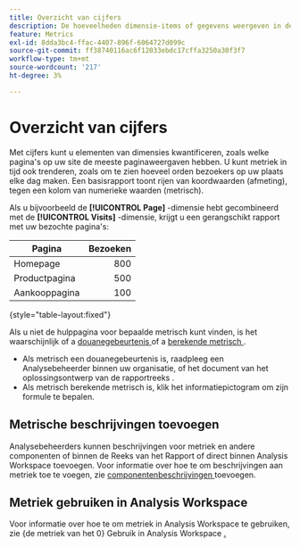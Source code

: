 ```yaml
---
title: Overzicht van cijfers
description: De hoeveelheden dimensie-items of gegevens weergeven in de loop van de tijd.
feature: Metrics
exl-id: 8dda3bc4-ffac-4407-896f-6064727d099c
source-git-commit: ff38740116ac6f12033ebdc17cffa3250a30f3f7
workflow-type: tm+mt
source-wordcount: '217'
ht-degree: 3%

---
```


# Overzicht van cijfers

Met cijfers kunt u elementen van dimensies kwantificeren, zoals welke pagina&#39;s op uw site de meeste paginaweergaven hebben. U kunt metriek in tijd ook trenderen, zoals om te zien hoeveel orden bezoekers op uw plaats elke dag maken. Een basisrapport toont rijen van koordwaarden (afmeting), tegen een kolom van numerieke waarden (metrisch).

Als u bijvoorbeeld de **[!UICONTROL Page]** -dimensie hebt gecombineerd met de **[!UICONTROL Visits]** -dimensie, krijgt u een gerangschikt rapport met uw bezochte pagina&#39;s:

| Pagina | Bezoeken |
| --- | ---: |
| Homepage | 800 |
| Productpagina | 500 |
| Aankooppagina | 100 |

{style="table-layout:fixed"}

Als u niet de hulppagina voor bepaalde metrisch kunt vinden, is het waarschijnlijk of a [ douanegebeurtenis ](custom-events.md) of a [ berekende metrisch ](../c-calcmetrics/cm-overview.md).

* Als metrisch een douanegebeurtenis is, raadpleeg een Analysebeheerder binnen uw organisatie, of het document van het oplossingsontwerp van de rapportreeks [ ](/help/implement/prepare/solution-design.md).
* Als metrisch berekende metrisch is, klik het informatiepictogram om zijn formule te bepalen.

## Metrische beschrijvingen toevoegen

Analysebeheerders kunnen beschrijvingen voor metriek en andere componenten of binnen de Reeks van het Rapport of direct binnen Analysis Workspace toevoegen. Voor informatie over hoe te om beschrijvingen aan metriek toe te voegen, zie [ componentenbeschrijvingen ](/help/analyze/analysis-workspace/components/add-component-descriptions.md) toevoegen.

## Metriek gebruiken in Analysis Workspace

Voor informatie over hoe te om metriek in Analysis Workspace te gebruiken, zie {de metriek van het 0} Gebruik in Analysis Workspace [.](/help/analyze/analysis-workspace/components/apply-create-metrics.md)
